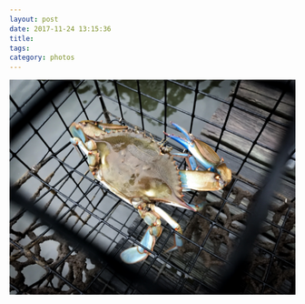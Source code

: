 ```yaml
---
layout: post
date: 2017-11-24 13:15:36
title: 
tags:
category: photos
---
```


![title](/assets/photoblog/crab-in-a-cage.jpg)